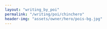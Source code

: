 ```yaml
---
layout: "writing_by_poi"
permalink: "/writing/poi/chinchero"
header-img: "assets/owner/hero/pois-bg.jpg"
---
```

